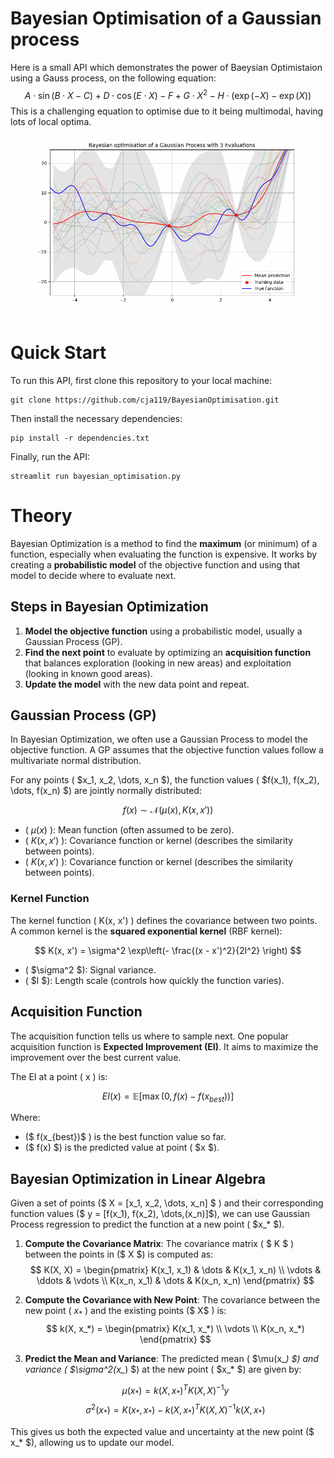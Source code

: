 # Bayesian Optimisation of a Gaussian process
Here is a small API which demonstrates the power of Baeysian Optimistaion using a Gauss process, on the following equation:
$$
A \cdot \sin(B \cdot X - C) + D \cdot \cos(E \cdot X) - F + G \cdot X^2 - H \cdot (\exp(-X) - \exp(X))
$$
This is a challenging equation to optimise due to it being multimodal, having lots of local optima.
![Animation](animation.gif)

# Quick Start
To run this API, first clone this repository to your local machine:
```
git clone https://github.com/cja119/BayesianOptimisation.git
```
Then install the necessary dependencies:
```
pip install -r dependencies.txt
```
Finally, run the API:
```
streamlit run bayesian_optimisation.py
```
# Theory

Bayesian Optimization is a method to find the **maximum** (or minimum) of a function, especially when evaluating the function is expensive. It works by creating a **probabilistic model** of the objective function and using that model to decide where to evaluate next.

## Steps in Bayesian Optimization

1. **Model the objective function** using a probabilistic model, usually a Gaussian Process (GP).
2. **Find the next point** to evaluate by optimizing an **acquisition function** that balances exploration (looking in new areas) and exploitation (looking in known good areas).
3. **Update the model** with the new data point and repeat.

## Gaussian Process (GP)

In Bayesian Optimization, we often use a Gaussian Process to model the objective function. A GP assumes that the objective function values follow a multivariate normal distribution.

For any points \( $x_1, x_2, \dots, x_n $\), the function values \( $f(x_1), f(x_2), \dots, f(x_n) $\) are jointly normally distributed:

$$
f(x) \sim \mathcal{N}(\mu(x), K(x, x'))
$$

- \( $\mu(x)$ \): Mean function (often assumed to be zero).
- \( $K(x, x')$ \): Covariance function or kernel (describes the similarity between points).
- \( $K(x, x')$ \): Covariance function or kernel (describes the similarity between points).

### Kernel Function

The kernel function \( K(x, x') \) defines the covariance between two points. A common kernel is the **squared exponential kernel** (RBF kernel):

$$
K(x, x') = \sigma^2 \exp\left(- \frac{(x - x')^2}{2l^2} \right)
$$

- \( $\sigma^2 $\): Signal variance.
- \( $l $\): Length scale (controls how quickly the function varies).

## Acquisition Function

The acquisition function tells us where to sample next. One popular acquisition function is **Expected Improvement (EI)**. It aims to maximize the improvement over the best current value.

The EI at a point \( x \) is:

$$
EI(x) = \mathbb{E}\left[ \max(0, f(x) - f(x_{best})) \right]
$$

Where:
- \($ f(x_{best})$ \) is the best function value so far.
- \($ f(x) $\) is the predicted value at point \( $x $\).

## Bayesian Optimization in Linear Algebra

Given a set of points \($ X = [x_1, x_2, \dots, x_n] $ \) and their corresponding function values \($ y = [f(x_1), f(x_2), \dots,(x_n)]$\), we can use Gaussian Process regression to predict the function at a new point \( $x_* $\).

1. **Compute the Covariance Matrix**: 
    The covariance matrix \( $ K $ \) between the points in \($ X $\) is computed as:
    $$
    K(X, X) = 
    \begin{pmatrix}
    K(x_1, x_1) & \dots & K(x_1, x_n) \\
    \vdots & \ddots & \vdots \\
    K(x_n, x_1) & \dots & K(x_n, x_n)
    \end{pmatrix}
    $$

2. **Compute the Covariance with New Point**:
    The covariance between the new point \( $x_*$ \) and the existing points \($ X$ \) is:
    $$
    k(X, x_*) = 
    \begin{pmatrix}
    K(x_1, x_*) \\
    \vdots \\
    K(x_n, x_*)
    \end{pmatrix}
    $$

3. **Predict the Mean and Variance**:
    The predicted mean \( $\mu(x_*) $\) and variance \( $\sigma^2(x_*) $\) at the new point \( $x_* $\) are given by:

    $$
    \mu(x_*) = k(X, x_*)^T K(X, X)^{-1} y
    $$
    $$
    \sigma^2(x_*) = K(x_*, x_*) - k(X, x_*)^T K(X, X)^{-1} k(X, x_*)
    $$

This gives us both the expected value and uncertainty at the new point \($ x_* $\), allowing us to update our model.
